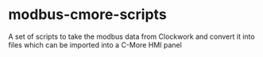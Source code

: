 modbus-cmore-scripts
====================

A set of scripts to take the modbus data from Clockwork and convert it into files which can be imported into a C-More HMI panel

